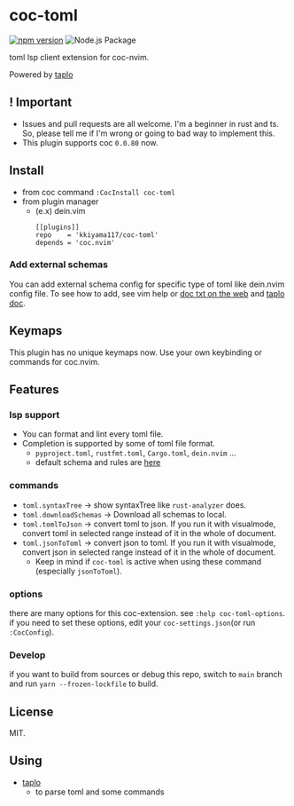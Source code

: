 # coc-toml

[![npm version](https://badge.fury.io/js/coc-toml.svg)](https://badge.fury.io/js/coc-toml)
![Node.js Package](https://github.com/kkiyama117/coc-toml/workflows/Node.js%20Package/badge.svg)

toml lsp client extension for coc-nvim.

Powered by [taplo](https://github.com/tamasfe/taplo)

## ! Important

- Issues and pull requests are all welcome. I'm a beginner in rust and ts.
So, please tell me if I'm wrong or going to bad way to implement this.
- This plugin supports coc `0.0.80` now.

## Install

- from coc command
`:CocInstall coc-toml`
- from plugin manager
  - (e.x) dein.vim
    ```
    [[plugins]]
    repo    = 'kkiyama117/coc-toml'
    depends = 'coc.nvim'
    ```

### Add external schemas

You can add external schema config for specific type of toml like dein.nvim config file.
To see how to add, see vim help or [doc txt on the web](https://github.com/kkiyama117/coc-toml/blob/main/doc/coc-toml.txt) and [taplo doc](https://taplo.tamasfe.dev/configuration/#schemas).

## Keymaps
This plugin has no unique keymaps now.
Use your own keybinding or commands for coc.nvim.

## Features
### lsp support
- You can format and lint every toml file.
- Completion is supported by some of toml file format.
  - `pyproject.toml`, `rustfmt.toml`, `Cargo.toml`, `dein.nvim` ...
  - default schema and rules are [here](https://taplo.tamasfe.dev/configuration/#builtin-schemas)

### commands
- `toml.syntaxTree` -> show syntaxTree like `rust-analyzer` does.
- `toml.downloadSchemas` -> Download all schemas to local.
- `toml.tomlToJson` -> convert toml to json. If you run it with visualmode, convert toml in selected range instead of it in the whole of document.
- `toml.jsonToToml` -> convert json to toml. If you run it with visualmode, convert json in selected range instead of it in the whole of document.
  - Keep in mind if `coc-toml` is active when using these command (especially `jsonToToml`).

### options
there are many options for this coc-extension.
see `:help coc-toml-options`.
if you need to set these options, edit your `coc-settings.json`(or run `:CocConfig`).

### Develop

if you want to build from sources or debug this repo, switch to `main` branch and run `yarn --frozen-lockfile` to build.

## License

MIT.

## Using

- [taplo](https://github.com/tamasfe/taplo)
  - to parse toml and some commands
